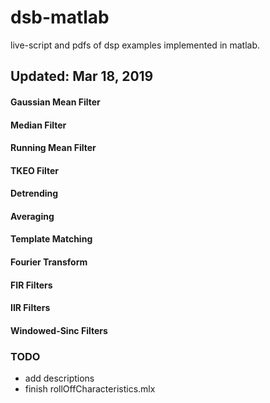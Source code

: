 # dsb-matlab
live-script and pdfs of dsp examples implemented in matlab.

## Updated: Mar 18, 2019

#### Gaussian Mean Filter
#### Median Filter
#### Running Mean Filter
#### TKEO Filter
#### Detrending
#### Averaging
#### Template Matching
#### Fourier Transform
#### FIR Filters
#### IIR Filters
#### Windowed-Sinc Filters

### TODO 
- add descriptions
- finish rollOffCharacteristics.mlx
